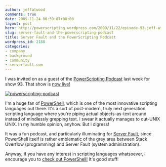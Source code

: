 ```yaml
---
author: jeffatwood
comments: true
date: 2009-11-24 06:59:07+00:00
layout: post
hero: http://powerscripting.wordpress.com/2009/11/22/episode-93-jeff-atwood-tells-us-rock-hard-awesome-will-create-teleportation-and-we-talk-about-serverfault/
slug: server-fault-and-the-powerscripting-podcast
title: Server Fault and the PowerScripting Podcast
wordpress_id: 2188
categories:
- company
- background
- community
- serverfault.com
---
```



I was invited on as a guest of the [PowerScripting Podcast](http://powerscripting.wordpress.com/) last week for show 93. That show is [now live!](http://powerscripting.wordpress.com/2009/11/22/episode-93-jeff-atwood-tells-us-rock-hard-awesome-will-create-teleportation-and-we-talk-about-serverfault/)



[![powerscripting-podcast](http://blog.stackoverflow.com/wp-content/uploads/powerscripting-podcast.jpg)](http://powerscripting.wordpress.com/2009/11/22/episode-93-jeff-atwood-tells-us-rock-hard-awesome-will-create-teleportation-and-we-talk-about-serverfault/)



I'm a huge fan of [PowerShell](http://en.wikipedia.org/wiki/Windows_PowerShell), which is one of the most innovative scripting languages out there.  It's a sort of post-modern, truly next generation scripting language where you're piping actual objects-as-text around instead of mindlessly grepping text. I swear it actually manages to out-UNIX UNIX. In my humble opinion, anyhow. But I digress!



It was a fun podcast, and particularly illuminating for [Server Fault](http://serverfault.com), since PowerShell itself is rather emblematic of the grey area between Stack Overflow (programming) and Server Fault (system administration).



Anyway, if you have any interest in scripting languages whatsoever, I encourage you to [check out PowerShell!](http://technet.microsoft.com/en-us/scriptcenter/dd742419.aspx) It's good stuff!

